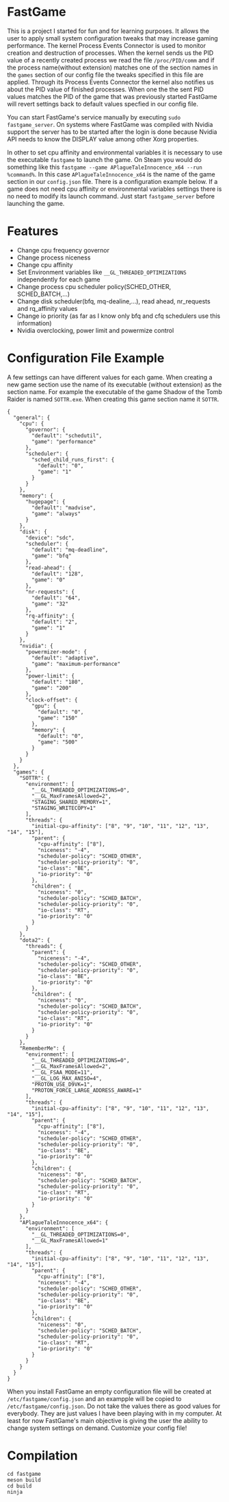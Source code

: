 # FastGame

This is a project I started for fun and for learning purposes. It allows the user to apply small system configuration
tweaks that may increase gaming performance. The kernel Process Events Connector is used to monitor creation and
destruction of processes. When the kernel sends us the PID value of a recently created process we read the file
`/proc/PID/comm` and if the process name(without extension) matches one of the section names in the `games` section
of our config file the tweaks specified in this file are applied. Through its Process Events Connector the kernel also
notifies us about the PID value of finished processes. When one the the sent PID values matches the PID of the game
that was previously started FastGame will revert settings back to default values specfied in our config file.

You can start FastGame's service manually by executing `sudo fastgame_server`. On systems where FastGame was compiled
with Nvidia support the server has to be started after the login is done because Nvidia API needs to know the DISPLAY
value among other Xorg properties.

In other to set cpu affinity and environmental variables it is necessary to use the executable `fastgame` to launch
the game. On Steam you would do something like this `fastgame --game APlagueTaleInnocence_x64 --run %command%`. In this
case `APlagueTaleInnocence_x64` is the name of the game section in our `config.json` file. There is a configuration
example below. If a game does not need cpu affinity or environmental variables settings there is no need to modify its
launch command. Just start `fastgame_server` before launching the game.

# Features

- Change cpu frequency governor
- Change process niceness
- Change cpu affinity
- Set Environment variables like `__GL_THREADED_OPTIMIZATIONS` independently for each game
- Change process cpu scheduler policy(SCHED_OTHER, SCHED_BATCH,...)
- Change disk scheduler(bfq, mq-dealine,...), read ahead, nr_requests and rq_affinity values
- Change io priority (as far as I know only bfq and cfq schedulers use this information)
- Nvidia overclocking, power limit and powermize control

# Configuration File Example

A few settings can have different values for each game. When creating a new game section use the name of its executable
(without extension) as the section name. For example the executable of the game Shadow of the Tomb Raider is named
`SOTTR.exe`. When creating this game section name it `SOTTR`.

```
{
  "general": {
    "cpu": {
      "governor": {
        "default": "schedutil",
        "game": "performance"
      },
      "scheduler": {
        "sched_child_runs_first": {
          "default": "0",
          "game": "1"
        }
      }
    },
    "memory": {
      "hugepage": {
        "default": "madvise",
        "game": "always"
      }
    },
    "disk": {
      "device": "sdc",
      "scheduler": {
        "default": "mq-deadline",
        "game": "bfq"
      },
      "read-ahead": {
        "default": "128",
        "game": "0"
      },
      "nr-requests": {
        "default": "64",
        "game": "32"
      },
      "rq-affinity": {
        "default": "2",
        "game": "1"
      }
    },
    "nvidia": {
      "powermizer-mode": {
        "default": "adaptive",
        "game": "maximum-performance"
      },
      "power-limit": {
        "default": "180",
        "game": "200"
      },
      "clock-offset": {
        "gpu": {
          "default": "0",
          "game": "150"
        },
        "memory": {
          "default": "0",
          "game": "500"
        }
      }
    }
  },
  "games": {
    "SOTTR": {
      "environment": [
        "__GL_THREADED_OPTIMIZATIONS=0",
        "__GL_MaxFramesAllowed=2",
        "STAGING_SHARED_MEMORY=1",
        "STAGING_WRITECOPY=1"
      ],
      "threads": {
        "initial-cpu-affinity": ["8", "9", "10", "11", "12", "13", "14", "15"],
        "parent": {
          "cpu-affinity": ["8"],
          "niceness": "-4",
          "scheduler-policy": "SCHED_OTHER",
          "scheduler-policy-priority": "0",
          "io-class": "BE",
          "io-priority": "0"
        },
        "children": {
          "niceness": "0",
          "scheduler-policy": "SCHED_BATCH",
          "scheduler-policy-priority": "0",
          "io-class": "RT",
          "io-priority": "0"
        }
      }
    },
    "dota2": {
      "threads": {
        "parent": {
          "niceness": "-4",
          "scheduler-policy": "SCHED_OTHER",
          "scheduler-policy-priority": "0",
          "io-class": "BE",
          "io-priority": "0"
        },
        "children": {
          "niceness": "0",
          "scheduler-policy": "SCHED_BATCH",
          "scheduler-policy-priority": "0",
          "io-class": "RT",
          "io-priority": "0"
        }
      }
    },
    "RememberMe": {
      "environment": [
        "__GL_THREADED_OPTIMIZATIONS=0",
        "__GL_MaxFramesAllowed=2",
        "__GL_FSAA_MODE=11",
        "__GL_LOG_MAX_ANISO=4",
        "PROTON_USE_D9VK=1",
        "PROTON_FORCE_LARGE_ADDRESS_AWARE=1"
      ],
      "threads": {
        "initial-cpu-affinity": ["8", "9", "10", "11", "12", "13", "14", "15"],
        "parent": {
          "cpu-affinity": ["8"],
          "niceness": "-4",
          "scheduler-policy": "SCHED_OTHER",
          "scheduler-policy-priority": "0",
          "io-class": "BE",
          "io-priority": "0"
        },
        "children": {
          "niceness": "0",
          "scheduler-policy": "SCHED_BATCH",
          "scheduler-policy-priority": "0",
          "io-class": "RT",
          "io-priority": "0"
        }
      }
    },
    "APlagueTaleInnocence_x64": {
      "environment": [
        "__GL_THREADED_OPTIMIZATIONS=0",
        "__GL_MaxFramesAllowed=1"
      ],
      "threads": {
        "initial-cpu-affinity": ["8", "9", "10", "11", "12", "13", "14", "15"],
        "parent": {
          "cpu-affinity": ["8"],
          "niceness": "-4",
          "scheduler-policy": "SCHED_OTHER",
          "scheduler-policy-priority": "0",
          "io-class": "BE",
          "io-priority": "0"
        },
        "children": {
          "niceness": "0",
          "scheduler-policy": "SCHED_BATCH",
          "scheduler-policy-priority": "0",
          "io-class": "RT",
          "io-priority": "0"
        }
      }
    }
  }
}

```

When you install FastGame an empty configuration file will be created at `/etc/fastgame/config.json` and an exampple
will be copied to `/etc/fastgame/config.json`. Do not take the values there as good values for everybody. They are just
values I have been playing with in my computer. At least for now FastGame's main objective is giving the user the
ability to change system settings on demand. Customize your config file!

# Compilation

```
cd fastgame
meson build
cd build
ninja
```

